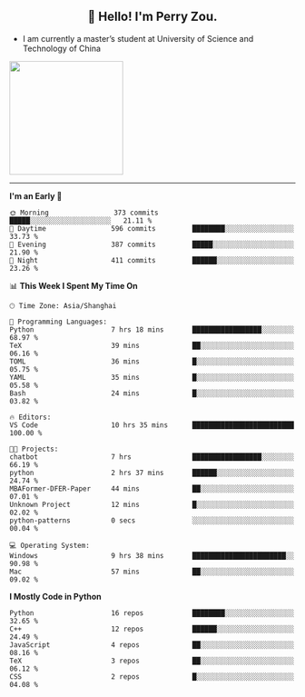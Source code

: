 <h2 align="center">👋 Hello! I'm Perry Zou.</h2>

- I am currently a master’s student at University of Science and Technology of China

<img height=200 align="center" src="https://github-readme-stats.vercel.app/api?username=zonepg" />

-------

<!--START_SECTION:waka-->
**I'm an Early 🐤** 

```text
🌞 Morning                373 commits         █████░░░░░░░░░░░░░░░░░░░░   21.11 % 
🌆 Daytime                596 commits         ████████░░░░░░░░░░░░░░░░░   33.73 % 
🌃 Evening                387 commits         █████░░░░░░░░░░░░░░░░░░░░   21.90 % 
🌙 Night                  411 commits         ██████░░░░░░░░░░░░░░░░░░░   23.26 % 
```


📊 **This Week I Spent My Time On** 

```text
🕑︎ Time Zone: Asia/Shanghai

💬 Programming Languages: 
Python                   7 hrs 18 mins       █████████████████░░░░░░░░   68.97 % 
TeX                      39 mins             ██░░░░░░░░░░░░░░░░░░░░░░░   06.16 % 
TOML                     36 mins             █░░░░░░░░░░░░░░░░░░░░░░░░   05.75 % 
YAML                     35 mins             █░░░░░░░░░░░░░░░░░░░░░░░░   05.58 % 
Bash                     24 mins             █░░░░░░░░░░░░░░░░░░░░░░░░   03.82 % 

🔥 Editors: 
VS Code                  10 hrs 35 mins      █████████████████████████   100.00 % 

🐱‍💻 Projects: 
chatbot                  7 hrs               █████████████████░░░░░░░░   66.19 % 
python                   2 hrs 37 mins       ██████░░░░░░░░░░░░░░░░░░░   24.74 % 
MBAFormer-DFER-Paper     44 mins             ██░░░░░░░░░░░░░░░░░░░░░░░   07.01 % 
Unknown Project          12 mins             █░░░░░░░░░░░░░░░░░░░░░░░░   02.02 % 
python-patterns          0 secs              ░░░░░░░░░░░░░░░░░░░░░░░░░   00.04 % 

💻 Operating System: 
Windows                  9 hrs 38 mins       ███████████████████████░░   90.98 % 
Mac                      57 mins             ██░░░░░░░░░░░░░░░░░░░░░░░   09.02 % 
```

**I Mostly Code in Python** 

```text
Python                   16 repos            ████████░░░░░░░░░░░░░░░░░   32.65 % 
C++                      12 repos            ██████░░░░░░░░░░░░░░░░░░░   24.49 % 
JavaScript               4 repos             ██░░░░░░░░░░░░░░░░░░░░░░░   08.16 % 
TeX                      3 repos             ██░░░░░░░░░░░░░░░░░░░░░░░   06.12 % 
CSS                      2 repos             █░░░░░░░░░░░░░░░░░░░░░░░░   04.08 % 
```




<!--END_SECTION:waka-->
